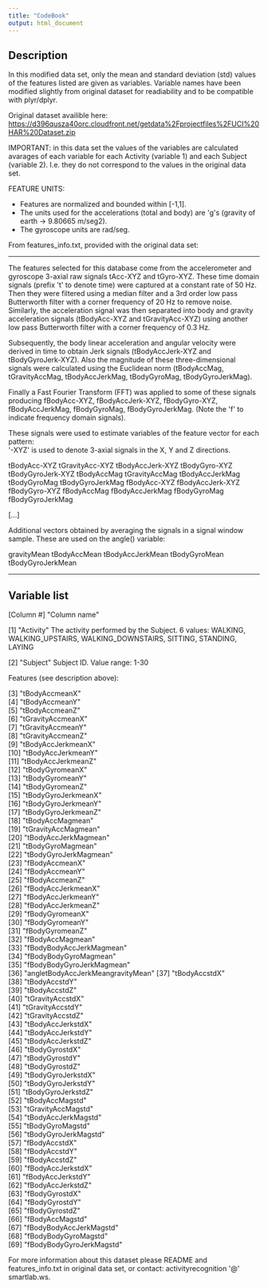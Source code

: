 ```yaml
---
title: "CodeBook"
output: html_document
---
```


## Description

In this modified data set, only the mean and standard deviation (std) values of the features listed are given as variables. Variable names have been modified slightly from original dataset for readiability and to be compatible with plyr/dplyr.

Original dataset availible here: https://d396qusza40orc.cloudfront.net/getdata%2Fprojectfiles%2FUCI%20HAR%20Dataset.zip 

IMPORTANT: in this data set the values of the variables are calculated avarages of each variable for each Activity (variable 1) and each Subject (variable 2). I.e. they do not correspond to the values in the original data set.

FEATURE UNITS:
- Features are normalized and bounded within [-1,1].
- The units used for the accelerations (total and body) are 'g's (gravity of earth -> 9.80665 m/seg2).
- The gyroscope units are rad/seg.

From features_info.txt, provided with the original data set:

***

The features selected for this database come from the accelerometer and gyroscope 3-axial raw signals tAcc-XYZ and tGyro-XYZ. These time domain signals (prefix 't' to denote time) were captured at a constant rate of 50 Hz. Then they were filtered using a median filter and a 3rd order low pass Butterworth filter with a corner frequency of 20 Hz to remove noise. Similarly, the acceleration signal was then separated into body and gravity acceleration signals (tBodyAcc-XYZ and tGravityAcc-XYZ) using another low pass Butterworth filter with a corner frequency of 0.3 Hz. 

Subsequently, the body linear acceleration and angular velocity were derived in time to obtain Jerk signals (tBodyAccJerk-XYZ and tBodyGyroJerk-XYZ). Also the magnitude of these three-dimensional signals were calculated using the Euclidean norm (tBodyAccMag, tGravityAccMag, tBodyAccJerkMag, tBodyGyroMag, tBodyGyroJerkMag). 

Finally a Fast Fourier Transform (FFT) was applied to some of these signals producing fBodyAcc-XYZ, fBodyAccJerk-XYZ, fBodyGyro-XYZ, fBodyAccJerkMag, fBodyGyroMag, fBodyGyroJerkMag. (Note the 'f' to indicate frequency domain signals). 

These signals were used to estimate variables of the feature vector for each pattern:  
'-XYZ' is used to denote 3-axial signals in the X, Y and Z directions.

tBodyAcc-XYZ
tGravityAcc-XYZ
tBodyAccJerk-XYZ
tBodyGyro-XYZ
tBodyGyroJerk-XYZ
tBodyAccMag
tGravityAccMag
tBodyAccJerkMag
tBodyGyroMag
tBodyGyroJerkMag
fBodyAcc-XYZ
fBodyAccJerk-XYZ
fBodyGyro-XYZ
fBodyAccMag
fBodyAccJerkMag
fBodyGyroMag
fBodyGyroJerkMag

[...]

Additional vectors obtained by averaging the signals in a signal window sample. These are used on the angle() variable:

gravityMean
tBodyAccMean
tBodyAccJerkMean
tBodyGyroMean
tBodyGyroJerkMean

***

## Variable list

[Column #] "Column name"

 [1] "Activity"
 The activity performed by the Subject.
 6 values: WALKING, WALKING_UPSTAIRS, WALKING_DOWNSTAIRS, SITTING, STANDING, LAYING
 
 [2] "Subject"
 Subject ID.
 Value range: 1-30

Features (see description above):
 
 [3] "tBodyAccmeanX"                   
 [4] "tBodyAccmeanY"                   
 [5] "tBodyAccmeanZ"                   
 [6] "tGravityAccmeanX"                
 [7] "tGravityAccmeanY"                
 [8] "tGravityAccmeanZ"                
 [9] "tBodyAccJerkmeanX"               
[10] "tBodyAccJerkmeanY"               
[11] "tBodyAccJerkmeanZ"               
[12] "tBodyGyromeanX"                  
[13] "tBodyGyromeanY"                  
[14] "tBodyGyromeanZ"                  
[15] "tBodyGyroJerkmeanX"              
[16] "tBodyGyroJerkmeanY"              
[17] "tBodyGyroJerkmeanZ"              
[18] "tBodyAccMagmean"                 
[19] "tGravityAccMagmean"              
[20] "tBodyAccJerkMagmean"             
[21] "tBodyGyroMagmean"                
[22] "tBodyGyroJerkMagmean"            
[23] "fBodyAccmeanX"                   
[24] "fBodyAccmeanY"                   
[25] "fBodyAccmeanZ"                   
[26] "fBodyAccJerkmeanX"               
[27] "fBodyAccJerkmeanY"               
[28] "fBodyAccJerkmeanZ"               
[29] "fBodyGyromeanX"                  
[30] "fBodyGyromeanY"                  
[31] "fBodyGyromeanZ"                  
[32] "fBodyAccMagmean"                 
[33] "fBodyBodyAccJerkMagmean"         
[34] "fBodyBodyGyroMagmean"            
[35] "fBodyBodyGyroJerkMagmean"        
[36] "angletBodyAccJerkMeangravityMean"
[37] "tBodyAccstdX"                    
[38] "tBodyAccstdY"                    
[39] "tBodyAccstdZ"                    
[40] "tGravityAccstdX"                 
[41] "tGravityAccstdY"                 
[42] "tGravityAccstdZ"                 
[43] "tBodyAccJerkstdX"                
[44] "tBodyAccJerkstdY"                
[45] "tBodyAccJerkstdZ"                
[46] "tBodyGyrostdX"                   
[47] "tBodyGyrostdY"                   
[48] "tBodyGyrostdZ"                   
[49] "tBodyGyroJerkstdX"               
[50] "tBodyGyroJerkstdY"               
[51] "tBodyGyroJerkstdZ"               
[52] "tBodyAccMagstd"                  
[53] "tGravityAccMagstd"               
[54] "tBodyAccJerkMagstd"              
[55] "tBodyGyroMagstd"                 
[56] "tBodyGyroJerkMagstd"             
[57] "fBodyAccstdX"                    
[58] "fBodyAccstdY"                    
[59] "fBodyAccstdZ"                    
[60] "fBodyAccJerkstdX"                
[61] "fBodyAccJerkstdY"                
[62] "fBodyAccJerkstdZ"                
[63] "fBodyGyrostdX"                   
[64] "fBodyGyrostdY"                   
[65] "fBodyGyrostdZ"                   
[66] "fBodyAccMagstd"                  
[67] "fBodyBodyAccJerkMagstd"          
[68] "fBodyBodyGyroMagstd"             
[69] "fBodyBodyGyroJerkMagstd" 

For more information about this dataset please README and features_info.txt in original data set, or contact: activityrecognition '@' smartlab.ws.
